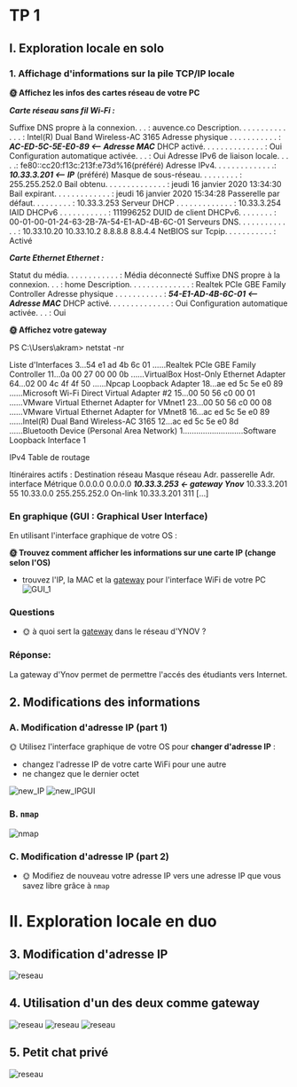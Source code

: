 # TP 1

## I. Exploration locale en solo

### 1. Affichage d'informations sur la pile TCP/IP locale

**🌞 Affichez les infos des cartes réseau de votre PC**

 



***Carte réseau sans fil Wi-Fi :***

   Suffixe DNS propre à la connexion. . . : auvence.co
   Description. . . . . . . . . . . . . . : Intel(R) Dual Band Wireless-AC 3165
   Adresse physique . . . . . . . . . . . : ***AC-ED-5C-5E-E0-89 <-- Adresse MAC***
   DHCP activé. . . . . . . . . . . . . . : Oui
   Configuration automatique activée. . . : Oui
   Adresse IPv6 de liaison locale. . . . .: fe80::cc20:f13c:213f:e73d%16(préféré)
   Adresse IPv4. . . . . . . . . . . . . .: ***10.33.3.201 <-- IP*** (préféré)
   Masque de sous-réseau. . . . . . . . . : 255.255.252.0
   Bail obtenu. . . . . . . . . . . . . . : jeudi 16 janvier 2020 13:34:30
   Bail expirant. . . . . . . . . . . . . : jeudi 16 janvier 2020 15:34:28
   Passerelle par défaut. . . . . . . . . : 10.33.3.253
   Serveur DHCP . . . . . . . . . . . . . : 10.33.3.254
   IAID DHCPv6 . . . . . . . . . . . : 111996252
   DUID de client DHCPv6. . . . . . . . : 00-01-00-01-24-63-2B-7A-54-E1-AD-4B-6C-01
   Serveurs DNS. . .  . . . . . . . . . . : 10.33.10.20
                                       10.33.10.2
                                       8.8.8.8
                                       8.8.4.4
   NetBIOS sur Tcpip. . . . . . . . . . . : Activé
   

***Carte Ethernet Ethernet :***

   Statut du média. . . . . . . . . . . . : Média déconnecté
   Suffixe DNS propre à la connexion. . . : home
   Description. . . . . . . . . . . . . . : Realtek PCIe GBE Family Controller
   Adresse physique . . . . . . . . . . . : ***54-E1-AD-4B-6C-01 <-- Adresse MAC***
   DHCP activé. . . . . . . . . . . . . . : Oui
   Configuration automatique activée. . . : Oui
   
   
**🌞 Affichez votre gateway**


PS C:\Users\akram> netstat -nr


Liste d'Interfaces
  3...54 e1 ad 4b 6c 01 ......Realtek PCIe GBE Family Controller
 11...0a 00 27 00 00 0b ......VirtualBox Host-Only Ethernet Adapter
 64...02 00 4c 4f 4f 50 ......Npcap Loopback Adapter
 18...ae ed 5c 5e e0 89 ......Microsoft Wi-Fi Direct Virtual Adapter #2
 15...00 50 56 c0 00 01 ......VMware Virtual Ethernet Adapter for VMnet1
 23...00 50 56 c0 00 08 ......VMware Virtual Ethernet Adapter for VMnet8
 16...ac ed 5c 5e e0 89 ......Intel(R) Dual Band Wireless-AC 3165
 12...ac ed 5c 5e e0 8d ......Bluetooth Device (Personal Area Network)
  1...........................Software Loopback Interface 1


IPv4 Table de routage

Itinéraires actifs :
Destination réseau    Masque réseau  Adr. passerelle   Adr. interface Métrique
          0.0.0.0          0.0.0.0      ***10.33.3.253 <- gateway Ynov***  10.33.3.201     55
        10.33.0.0    255.255.252.0         On-link       10.33.3.201    311
[...]

### En graphique (GUI : Graphical User Interface)

En utilisant l'interface graphique de votre OS :  

**🌞 Trouvez comment afficher les informations sur une carte IP (change selon l'OS)**
  * trouvez l'IP, la MAC et la [gateway](../../cours/lexique.md#passerelle-ou-gateway) pour l'interface WiFi de votre PC
![GUI_1](GUI1.JPG)


### Questions

* 🌞 à quoi sert la [gateway](../../cours/lexique.md#passerelle-ou-gateway) dans le réseau d'YNOV ?

### Réponse:

La gateway d'Ynov permet de permettre l'accés des étudiants vers Internet.

## 2. Modifications des informations

### A. Modification d'adresse IP (part 1)  

🌞 Utilisez l'interface graphique de votre OS pour **changer d'adresse IP** :

* changez l'adresse IP de votre carte WiFi pour une autre
* ne changez que le dernier octet


![new_IP](changement_IP_libre.JPG)
![new_IPGUI](new_IP_Libre.JPG)

### B. `nmap`
![nmap](nmap_ip_libre.JPG)

### C. Modification d'adresse IP (part 2)
* 🌞 Modifiez de nouveau votre adresse IP vers une adresse IP que vous savez libre grâce à `nmap`

# II. Exploration locale en duo

## 3. Modification d'adresse IP

![reseau](reseau.JPG)

## 4. Utilisation d'un des deux comme gateway 
![reseau](PingReseauA2.png)
![reseau](curlgoogle.JPG)
![reseau](Ip_Ethernet.JPG)

## 5. Petit chat privé
![reseau](chat.JPG)